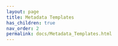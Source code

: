 ```yaml
---
layout: page
title: Metadata Templates
has_children: true
nav_order: 2
permalink: docs/Metadata_Templates.html
---
```

